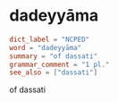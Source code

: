 # dadeyyāma

``` toml
dict_label = "NCPED"
word = "dadeyyāma"
summary = "of dassati"
grammar_comment = "1 pl."
see_also = ["dassati"]
```

of dassati

